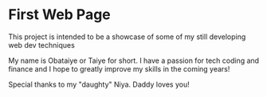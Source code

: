 # First Web Page

This project is intended to be a showcase of some of my still developing web dev techniques

My name is Obataiye or Taiye for short. I have a passion for tech coding and finance and I hope to greatly improve my skills in the coming years!

Special thanks to my "daughty" Niya. Daddy loves you!
